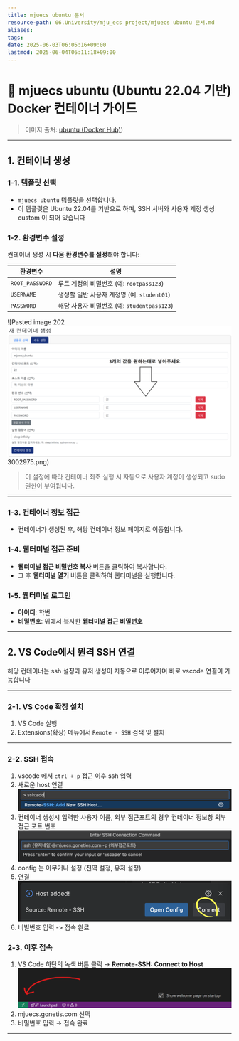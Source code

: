 ```yaml
---
title: mjuecs ubuntu 문서
resource-path: 06.University/mju_ecs project/mjuecs ubuntu 문서.md
aliases:
tags:
date: 2025-06-03T06:05:16+09:00
lastmod: 2025-06-04T06:11:18+09:00
---
```

# 🐧 mjuecs ubuntu (Ubuntu 22.04 기반) Docker 컨테이너 가이드

> 이미지 출처: [ubuntu (Docker Hub)](Docker%20Hub))

---

## 1. 컨테이너 생성

### 1-1. 템플릿 선택

- `mjuecs ubuntu` 템플릿을 선택합니다.
- 이 템플릿은 Ubuntu 22.04를 기반으로 하며, SSH 서버와 사용자 계정 생성 custom 이 되어 있습니다
### 1-2. 환경변수 설정

컨테이너 생성 시 **다음 환경변수를 설정**해야 합니다:

|환경변수|설명|
|---|---|
|`ROOT_PASSWORD`|루트 계정의 비밀번호 (예: `rootpass123`)|
|`USERNAME`|생성할 일반 사용자 계정명 (예: `student01`)|
|`PASSWORD`|해당 사용자 비밀번호 (예: `studentpass123`)|
![Pasted image 202![](../../08.media/20250523002975.png)3002975.png)

> 이 설정에 따라 컨테이너 최초 실행 시 자동으로 사용자 계정이 생성되고 sudo 권한이 부여됩니다.

---

### 1-3. 컨테이너 정보 접근
- 컨테이너가 생성된 후, 해당 컨테이너 정보 페이지로 이동합니다.
### 1-4. 웹터미널 접근 준비
- **웹터미널 접근 비밀번호 복사** 버튼을 클릭하여 복사합니다.
- 그 후 **웹터미널 열기** 버튼을 클릭하여 웹터미널을 실행합니다.
### 1-5. 웹터미널 로그인
- **아이디**: 학번
- **비밀번호**: 위에서 복사한 **웹터미널 접근 비밀번호**

---

## 2. VS Code에서 원격 SSH 연결

해당 컨테이너는 ssh 설정과 유저 생성이 자동으로 이루어지며 바로 vscode 연결이 가능합니다

---

### 2-1. VS Code 확장 설치
1. VS Code 실행
2. Extensions(확장) 메뉴에서 `Remote - SSH` 검색 및 설치
---

### 2-2. SSH 접속

1. vscode 에서 `ctrl + p` 접근 이후 ssh 입력
2. 새로운 host 연결![Pasted image 20250523105725](../../08.media/20250523105725.png)
3. 컨테이너 생성시 입력한 사용자 이름, 외부 접근포트의 경우 컨테이너 정보창 외부 접근 포트 번호
   ![Pasted image 20250523105879](../../08.media/20250523105879.png)
4. config 는 아무거나 설정 (전역 설정, 유저 설정)
5. 연결 ![Pasted image 20250523110037](../../08.media/20250523110037.png)
 6. 비빌번호 입력 -> 접속 완료

### 2-3. 이후 접속
1. VS Code 하단의 녹색 버튼 클릭 → **Remote-SSH: Connect to Host**![Pasted image 20250523004373](../../08.media/20250523004373.png)
2. mjuecs.gonetis.com 선택
3. 비밀번호 입력 → 접속 완료
    
---



